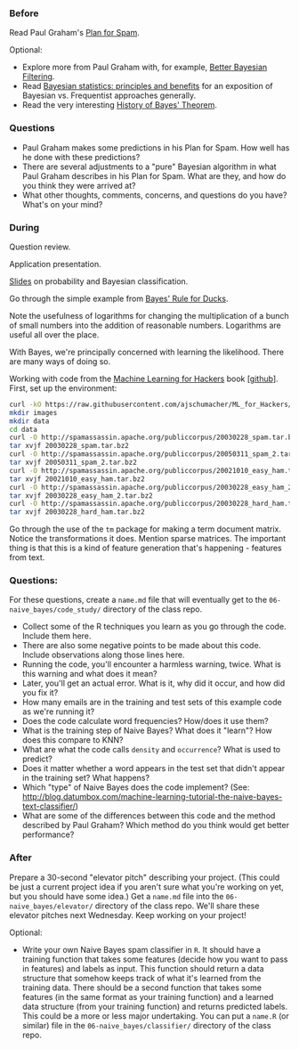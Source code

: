 ### Before

Read Paul Graham's [Plan for Spam](http://www.paulgraham.com/spam.html).

Optional:

 * Explore more from Paul Graham with, for example, [Better Bayesian Filtering](http://www.paulgraham.com/better.html).
 * Read [Bayesian statistics: principles and benefits](http://edepot.wur.nl/134085) for an exposition of Bayesian vs. Frequentist approaches generally.
 * Read the very interesting [History of Bayes' Theorem](http://lesswrong.com/lw/774/a_history_of_bayes_theorem/).


### Questions

 * Paul Graham makes some predictions in his Plan for Spam. How well has he done with these predictions?
 * There are several adjustments to a "pure" Bayesian algorithm in what Paul Graham describes in his Plan for Spam. What are they, and how do you think they were arrived at?
 * What other thoughts, comments, concerns, and questions do you have? What's on your mind?


### During

Question review.

Application presentation.

[Slides](slides.pdf) on probability and Bayesian classification.

Go through the simple example from [Bayes' Rule for Ducks](http://planspace.org/2014/02/23/bayes-rule-for-ducks/).

Note the usefulness of logarithms for changing the multiplication of a bunch of small numbers into the addition of reasonable numbers. Logarithms are useful all over the place.

With Bayes, we're principally concerned with learning the likelihood. There are many ways of doing so.

Working with code from the [Machine Learning for Hackers](http://shop.oreilly.com/product/0636920018483.do) book [[github]](https://github.com/johnmyleswhite/ML_for_Hackers). First, set up the environment:

```bash
curl -kO https://raw.githubusercontent.com/ajschumacher/ML_for_Hackers/master/03-Classification/email_classify.R
mkdir images
mkdir data
cd data
curl -O http://spamassassin.apache.org/publiccorpus/20030228_spam.tar.bz2
tar xvjf 20030228_spam.tar.bz2
curl -O http://spamassassin.apache.org/publiccorpus/20050311_spam_2.tar.bz2
tar xvjf 20050311_spam_2.tar.bz2
curl -O http://spamassassin.apache.org/publiccorpus/20021010_easy_ham.tar.bz2
tar xvjf 20021010_easy_ham.tar.bz2
curl -O http://spamassassin.apache.org/publiccorpus/20030228_easy_ham_2.tar.bz2
tar xvjf 20030228_easy_ham_2.tar.bz2
curl -O http://spamassassin.apache.org/publiccorpus/20030228_hard_ham.tar.bz2
tar xvjf 20030228_hard_ham.tar.bz2
```

Go through the use of the `tm` package for making a term document matrix. Notice the transformations it does. Mention sparse matrices. The important thing is that this is a kind of feature generation that's happening - features from text.


### Questions:

For these questions, create a `name.md` file that will eventually get to the `06-naive_bayes/code_study/` directory of the class repo.

 * Collect some of the R techniques you learn as you go through the code. Include them here.
 * There are also some negative points to be made about this code. Include observations along those lines here.
 * Running the code, you'll encounter a harmless warning, twice. What is this warning and what does it mean?
 * Later, you'll get an actual error. What is it, why did it occur, and how did you fix it?
 * How many emails are in the training and test sets of this example code as we're running it?
 * Does the code calculate word frequencies? How/does it use them?
 * What is the training step of Naive Bayes? What does it "learn"? How does this compare to KNN?
 * What are what the code calls `density` and `occurrence`? What is used to predict?
 * Does it matter whether a word appears in the test set that didn't appear in the training set? What happens?
 * Which "type" of Naive Bayes does the code implement? (See: http://blog.datumbox.com/machine-learning-tutorial-the-naive-bayes-text-classifier/)
 * What are some of the differences between this code and the method described by Paul Graham? Which method do you think would get better performance?


### After

Prepare a 30-second "elevator pitch" describing your project. (This could be just a current project idea if you aren't sure what you're working on yet, but you should have some idea.) Get a `name.md` file into the `06-naive_bayes/elevator/` directory of the class repo. We'll share these elevator pitches next Wednesday. Keep working on your project!

Optional:

 * Write your own Naive Bayes spam classifier in `R`. It should have a training function that takes some features (decide how you want to pass in features) and labels as input. This function should return a data structure that somehow keeps track of what it's learned from the training data. There should be a second function that takes some features (in the same format as your training function) and a learned data structure (from your training function) and returns predicted labels. This could be a more or less major undertaking. You can put a `name.R` (or similar) file in the `06-naive_bayes/classifier/` directory of the class repo.
